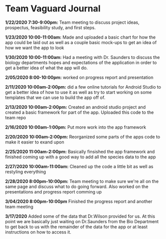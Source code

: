 # Team Vaguard Journal

**1/22/2020 7:30-9:00pm:** Team meeting to discuss project ideas, prospectus, feasibility study, and first steps.

**1/23/2020 10:00-11:00am:** Made and uploaded a basic chart for how the app could be laid out as well as a couple basic mock-ups to get an idea of how we want the app to look

**1/30/2020 10:00-11:00am:** Had a meeting with Dr. Saunders to discuss the biology departments hopes and expectations of the application in order to get a better idea of what the app will do. 

**2/05/2020 8:00-10:00pm:** worked on progress report and presentation

**2/11/2020 10:00am-2:00pm:** did a few online tutorials for Android Studio to get a better idea of how to use it as well as try to start working on some templates that we can use to build the app off of. 

**2/13/2020 10:00am-2:00pm:** Created an android studio project and created a basic framework for part of the app. Uploaded this code to the team repo

**2/16/2020 10:00am-1:00pm:** Put more work into the app framework

**2/20/2020 10:00am-2:00pm:** Reorganized some parts of the apps code to make it easier to exand upon

**2/25/2020 11:00am-2:00pm:** Basically finsished the app framework and finished coming up with a good way to add all the species data to the app

**2/27/2020 10:00am-11:00am:** Cleaned up the code a little bit as well as restyling everything

**2/28/2020 8:00pm-10:00pm:** Team meeting to make sure we're all on the same page and discuss what to do going forward. Also worked on the presentations and progress report comming up

**3/04/2020 8:00pm-10:00pm** Finished the progress report and another team meeting

**3/17/2020** Added some of the data that Dr.Wilson provided for us. At this point we are basically just waiting on Dr.Saunders from the Bio Department to get back to us with the remainder of the data for the app or at least instructions on how to access it. 
